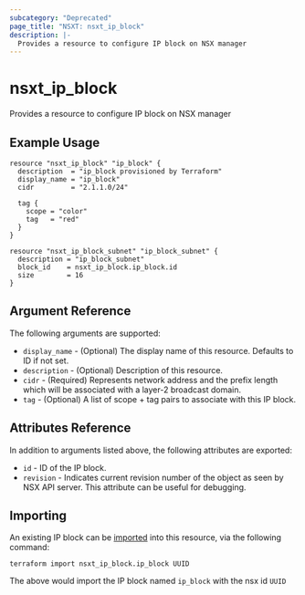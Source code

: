 ```yaml
---
subcategory: "Deprecated"
page_title: "NSXT: nsxt_ip_block"
description: |-
  Provides a resource to configure IP block on NSX manager
---
```


# nsxt_ip_block

Provides a resource to configure IP block on NSX manager

## Example Usage

```hcl
resource "nsxt_ip_block" "ip_block" {
  description  = "ip_block provisioned by Terraform"
  display_name = "ip_block"
  cidr         = "2.1.1.0/24"

  tag {
    scope = "color"
    tag   = "red"
  }
}

resource "nsxt_ip_block_subnet" "ip_block_subnet" {
  description = "ip_block_subnet"
  block_id    = nsxt_ip_block.ip_block.id
  size        = 16
}

```

## Argument Reference

The following arguments are supported:

* `display_name` - (Optional) The display name of this resource. Defaults to ID if not set.
* `description` - (Optional) Description of this resource.
* `cidr` - (Required) Represents network address and the prefix length which will be associated with a layer-2 broadcast domain.
* `tag` - (Optional) A list of scope + tag pairs to associate with this IP block.

## Attributes Reference

In addition to arguments listed above, the following attributes are exported:

* `id` - ID of the IP block.
* `revision` - Indicates current revision number of the object as seen by NSX API server. This attribute can be useful for debugging.

## Importing

An existing IP block can be [imported][docs-import] into this resource, via the following command:

[docs-import]: https://developer.hashicorp.com/terraform/cli/import

```shell
terraform import nsxt_ip_block.ip_block UUID
```

The above would import the IP block named `ip_block` with the nsx id `UUID`
